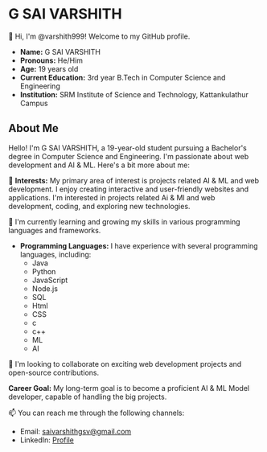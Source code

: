 # G SAI VARSHITH

👋 Hi, I'm @varshith999! Welcome to my GitHub profile.

- **Name:** G SAI VARSHITH
- **Pronouns:** He/Him
- **Age:** 19 years old
- **Current Education:** 3rd year B.Tech in Computer Science and Engineering
- **Institution:** SRM Institute of Science and Technology, Kattankulathur Campus

## About Me
  Hello! I'm G SAI VARSHITH, a 19-year-old student pursuing a Bachelor's degree in Computer Science and Engineering. I'm passionate about web development and AI & ML.
  Here's a bit more about me:

👀 **Interests:** My primary area of interest is projects related AI & ML and web development. I enjoy creating interactive and user-friendly websites and applications.
I'm interested in projects related Ai & Ml and web development, coding, and exploring new technologies.
  
🌱 I'm currently learning and growing my skills in various programming languages and frameworks.

- **Programming Languages:** I have experience with several programming languages, including:
    - Java
    - Python
    - JavaScript
    - Node.js
    - SQL
    - Html
    - CSS
    - c
    - c++
    - ML
    - AI

💞️ I'm looking to collaborate on exciting web development projects and open-source contributions.

**Career Goal:** My long-term goal is to become a proficient AI & ML Model developer, capable of handling the big projects.

📫 You can reach me through the following channels:
  - Email: [saivarshithgsv@gmail.com](mailto:saivarshithgsv@gmail.com)
  - LinkedIn: [Profile](https://www.linkedin.com/in/sai-varshith-572b2b250/)
